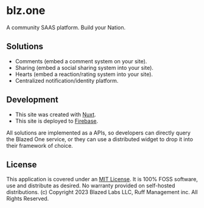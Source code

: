 # blz.one
A community SAAS platform. Build your Nation.

## Solutions
- Comments (embed a comment system on your site).
- Sharing (embed a social sharing system into your site).
- Hearts (embed a reaction/rating system into your site).
- Centralized notification/identity platform.

## Development
* This site was created with [Nuxt](https://nuxt.com/).
* This site is deployed to [Firebase](https://firebase.google.com/).

All solutions are implemented as a APIs, so developers can directly query the Blazed One service, or they can use a distributed widget to drop it into their framework of choice.

## License
This application is covered under an [MIT License](LICENSE).
It is 100% FOSS software, use and distribute as desired.
No warranty provided on self-hosted distributions.
(c) Copyright 2023 Blazed Labs LLC, Ruff Management inc.
All Rights Reserved.
